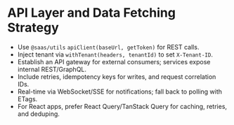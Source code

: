 # API Layer and Data Fetching Strategy

- Use `@saas/utils` `apiClient(baseUrl, getToken)` for REST calls.
- Inject tenant via `withTenant(headers, tenantId)` to set `X-Tenant-ID`.
- Establish an API gateway for external consumers; services expose internal REST/GraphQL.
- Include retries, idempotency keys for writes, and request correlation IDs.
- Real-time via WebSocket/SSE for notifications; fall back to polling with ETags.
- For React apps, prefer React Query/TanStack Query for caching, retries, and deduping.




